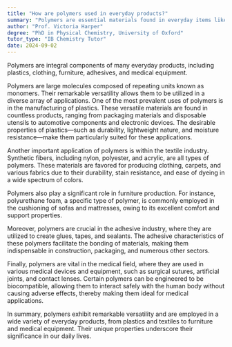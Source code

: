 ```yaml
---
title: "How are polymers used in everyday products?"
summary: "Polymers are essential materials found in everyday items like plastics, clothing, furniture, adhesives, and medical equipment, highlighting their widespread utility and importance in various industries."
author: "Prof. Victoria Harper"
degree: "PhD in Physical Chemistry, University of Oxford"
tutor_type: "IB Chemistry Tutor"
date: 2024-09-02
---
```


Polymers are integral components of many everyday products, including plastics, clothing, furniture, adhesives, and medical equipment.

Polymers are large molecules composed of repeating units known as monomers. Their remarkable versatility allows them to be utilized in a diverse array of applications. One of the most prevalent uses of polymers is in the manufacturing of plastics. These versatile materials are found in countless products, ranging from packaging materials and disposable utensils to automotive components and electronic devices. The desirable properties of plastics—such as durability, lightweight nature, and moisture resistance—make them particularly suited for these applications.

Another important application of polymers is within the textile industry. Synthetic fibers, including nylon, polyester, and acrylic, are all types of polymers. These materials are favored for producing clothing, carpets, and various fabrics due to their durability, stain resistance, and ease of dyeing in a wide spectrum of colors.

Polymers also play a significant role in furniture production. For instance, polyurethane foam, a specific type of polymer, is commonly employed in the cushioning of sofas and mattresses, owing to its excellent comfort and support properties.

Moreover, polymers are crucial in the adhesive industry, where they are utilized to create glues, tapes, and sealants. The adhesive characteristics of these polymers facilitate the bonding of materials, making them indispensable in construction, packaging, and numerous other sectors.

Finally, polymers are vital in the medical field, where they are used in various medical devices and equipment, such as surgical sutures, artificial joints, and contact lenses. Certain polymers can be engineered to be biocompatible, allowing them to interact safely with the human body without causing adverse effects, thereby making them ideal for medical applications.

In summary, polymers exhibit remarkable versatility and are employed in a wide variety of everyday products, from plastics and textiles to furniture and medical equipment. Their unique properties underscore their significance in our daily lives.
    